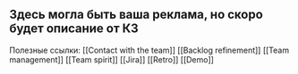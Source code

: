## Здесь могла быть ваша реклама, но скоро будет описание от К3
Полезные ссылки:
[[Сontact with the team]]
[[Backlog refinement]]
[[Team management]]
[[Team spirit]]
[[Jira]]
[[Retro]]
[[Demo]]
